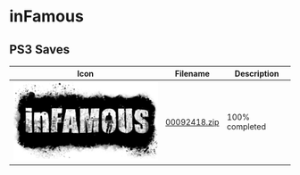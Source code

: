 # inFamous

## PS3 Saves

| Icon | Filename | Description |
|------|----------|-------------|
| ![inFamous](ICON0.PNG) | [00092418.zip](00092418.zip) | 100% completed |
